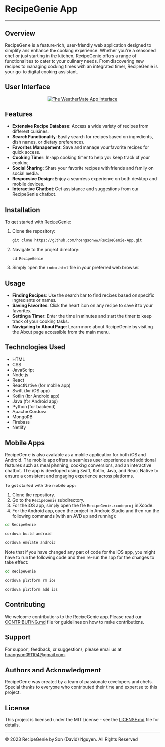 # RecipeGenie App

---

## Overview
RecipeGenie is a feature-rich, user-friendly web application designed to simplify and enhance the cooking experience. Whether you're a seasoned chef or just starting in the kitchen, RecipeGenie offers a range of functionalities to cater to your culinary needs. From discovering new recipes to managing cooking times with an integrated timer, RecipeGenie is your go-to digital cooking assistant.

## User Interface

<p align="center" style="cursor: pointer">
  <a href="https://hoangsonww.github.io/WeatherMate-App/">
    <img src="../utils/weathermateUI.png" alt="The WeatherMate App Interface"/>
  </a>
</p>

## Features
- **Extensive Recipe Database**: Access a wide variety of recipes from different cuisines.
- **Search Functionality**: Easily search for recipes based on ingredients, dish names, or dietary preferences.
- **Favorites Management**: Save and manage your favorite recipes for quick access.
- **Cooking Timer**: In-app cooking timer to help you keep track of your cooking.
- **Social Sharing**: Share your favorite recipes with friends and family on social media.
- **Responsive Design**: Enjoy a seamless experience on both desktop and mobile devices.
- **Interactive Chatbot**: Get assistance and suggestions from our RecipeGenie chatbot.

## Installation
To get started with RecipeGenie:
1. Clone the repository:
   ```
   git clone https://github.com/hoangsonww/RecipeGenie-App.git
   ```
2. Navigate to the project directory:
   ```
   cd RecipeGenie
   ```
3. Simply open the `index.html` file in your preferred web browser.

## Usage
- **Finding Recipes**: Use the search bar to find recipes based on specific ingredients or names.
- **Saving Favorites**: Click the heart icon on any recipe to save it to your favorites.
- **Setting a Timer**: Enter the time in minutes and start the timer to keep track of your cooking tasks.
- **Navigating to About Page**: Learn more about RecipeGenie by visiting the About page accessible from the main menu.

## Technologies Used
- HTML
- CSS
- JavaScript
- Node.js
- React
- ReactNative (for mobile app)
- Swift (for iOS app)
- Kotlin (for Android app)
- Java (for Android app)
- Python (for backend)
- Apache Cordova
- MongoDB
- Firebase
- Netlify

## Mobile Apps

RecipeGenie is also available as a mobile application for both iOS and Android. The mobile app offers a seamless user experience and additional features such as meal planning, cooking conversions, and an interactive chatbot. The app is developed using Swift, Kotlin, Java, and React Native to ensure a consistent and engaging experience across platforms.

To get started with the mobile app:

1. Clone the repository.
2. Go to the `RecipeGenie` subdirectory.
3. For the iOS app, simply open the file `RecipeGenie.xcodeproj` in Xcode.
4. For the Android app, open the project in Android Studio and then run the following commands (with an AVD up and running):

```bash
cd RecipeGenie

cordova build android

cordova emulate android
```

Note that if you have changed any part of code for the iOS app, you might have to run the following code and then re-run the app for the changes to take effect:
```bash
cd RecipeGenie

cordova platform rm ios

cordova platform add ios
```

## Contributing
We welcome contributions to the RecipeGenie app. Please read our [CONTRIBUTING.md](CONTRIBUTING.md) file for guidelines on how to make contributions.

## Support
For support, feedback, or suggestions, please email us at hoangson091104@gmail.com.

## Authors and Acknowledgment
RecipeGenie was created by a team of passionate developers and chefs. Special thanks to everyone who contributed their time and expertise to this project.

## License
This project is licensed under the MIT License - see the [LICENSE.md](../LICENSE) file for details.

---
© 2023 RecipeGenie by Son (David) Nguyen. All Rights Reserved.
